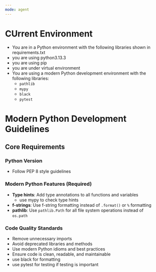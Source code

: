 ```yaml
---
mode: agent
---
```

# CUrrent Environment
- You are in a Python environment with the following libraries shown in requirements.txt
- you are using python3.13.3
- you are using pip 
- you are under virtual environment
- You are using a modern Python development environment with the following libraries:
  - `pathlib`
  - `mypy`
  - `black`
  - `pytest`

# Modern Python Development Guidelines

## Core Requirements

### Python Version
- Follow PEP 8 style guidelines

### Modern Python Features (Required)
- **Type hints**: Add type annotations to all functions and variables
    - use mypy to check type hints
- **f-strings**: Use f-string formatting instead of `.format()` or `%` formatting
- **pathlib**: Use `pathlib.Path` for all file system operations instead of `os.path`

### Code Quality Standards
- Remove unnecessary imports
- Avoid deprecated libraries and methods
- Use modern Python idioms and best practices
- Ensure code is clean, readable, and maintainable
- use black for formatting  
- use pytest for testing if testing is important